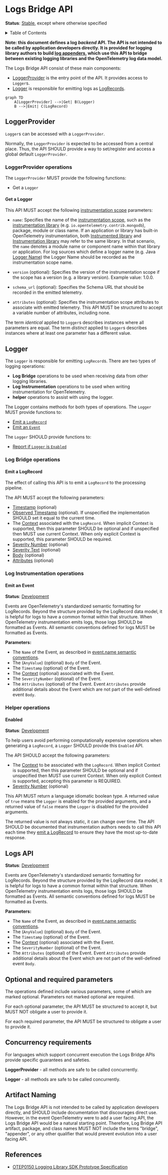 # Logs Bridge API

**Status**: [Stable](../document-status.md), except where otherwise specified

<details>
<summary>Table of Contents</summary>

<!-- Re-generate TOC with `markdown-toc --no-first-h1 -i` -->

<!-- toc -->

- [Logs Bridge API](#logs-bridge-api)
  - [LoggerProvider](#loggerprovider)
    - [LoggerProvider operations](#loggerprovider-operations)
      - [Get a Logger](#get-a-logger)
  - [Logger](#logger)
    - [Log Bridge operations](#log-bridge-operations)
      - [Emit a LogRecord](#emit-a-logrecord)
    - [Log Instrumentation operations](#log-instrumentation-operations)
      - [Emit an Event](#emit-an-event)
    - [Helper operations](#helper-operations)
      - [Enabled](#enabled)
  - [Logs API](#logs-api)
  - [Optional and required parameters](#optional-and-required-parameters)
  - [Concurrency requirements](#concurrency-requirements)
  - [Artifact Naming](#artifact-naming)
  - [References](#references)

<!-- tocstop -->

</details>

<b>Note: this document defines a log *backend* API. The API is not intended
to be called by application developers directly. It is provided for logging
library authors to build
[log appenders](./supplementary-guidelines.md#how-to-create-a-log4j-log-appender),
which use this API to bridge between existing logging libraries and the
OpenTelemetry log data model.</b>

The Logs Bridge API consist of these main components:

* [LoggerProvider](#loggerprovider) is the entry point of the API. It provides access to `Logger`s.
* [Logger](#logger) is responsible for emitting logs as
  [LogRecords](./data-model.md#log-and-event-record-definition).

```mermaid
graph TD
    A[LoggerProvider] -->|Get| B(Logger)
    B -->|Emit| C(LogRecord)
```

## LoggerProvider

`Logger`s can be accessed with a `LoggerProvider`.

Normally, the `LoggerProvider` is expected to be accessed from a central place.
Thus, the API SHOULD provide a way to set/register and access a global default
`LoggerProvider`.

### LoggerProvider operations

The `LoggerProvider` MUST provide the following functions:

* Get a `Logger`

#### Get a Logger

This API MUST accept the following [instrumentation scope](data-model.md#field-instrumentationscope)
parameters:

* `name`: Specifies the name of the [instrumentation scope](../glossary.md#instrumentation-scope),
  such as the [instrumentation library](../glossary.md#instrumentation-library)
  (e.g. `io.opentelemetry.contrib.mongodb`), package, module or class name.
  If an application or library has built-in OpenTelemetry instrumentation, both
  [Instrumented library](../glossary.md#instrumented-library) and
  [Instrumentation library](../glossary.md#instrumentation-library) may refer to
  the same library. In that scenario, the `name` denotes a module name or component
  name within that library or application.
  For log sources which define a logger name (e.g. Java
  [Logger Name](https://docs.oracle.com/javase/7/docs/api/java/util/logging/Logger.html#getLogger(java.lang.String)))
  the Logger Name should be recorded as the instrumentation scope name.

* `version` (optional): Specifies the version of the instrumentation scope if
  the scope has a version (e.g. a library version). Example value: 1.0.0.

* `schema_url` (optional): Specifies the Schema URL that should be recorded in
  the emitted telemetry.

* `attributes` (optional): Specifies the instrumentation scope attributes to
  associate with emitted telemetry. This API MUST be structured to accept a
  variable number of attributes, including none.

The term *identical* applied to `Logger`s describes instances where all
parameters are equal. The term *distinct* applied to `Logger`s describes
instances where at least one parameter has a different value.

## Logger

The `Logger` is responsible for emitting `LogRecord`s. There are two types of
logging operations:

* **Log Bridge** operations to be used when receiving data from other logging
  libraries.
* **Log Instrumentation** operations to be used when writing instrumentation
  for OpenTelemetry.
* **helper** operations to assist with using the logger.

The Logger contains methods for both types of operations. The `Logger` MUST
provide functions to:

- [Emit a `LogRecord`](#emit-a-logrecord)
- [Emit an `Event`](#emit-an-event)

The `Logger` SHOULD provide functions to:

- [Report if `Logger` is `Enabled`](#enabled)

### Log Bridge operations

#### Emit a LogRecord

The effect of calling this API is to emit a `LogRecord` to the processing pipeline.

The API MUST accept the following parameters:

- [Timestamp](./data-model.md#field-timestamp) (optional)
- [Observed Timestamp](./data-model.md#field-observedtimestamp) (optional). If unspecified the
  implementation SHOULD set it equal to the current time.
- The [Context](../context/README.md) associated with the `LogRecord`.
  When implicit Context is supported, then this parameter SHOULD be optional and
  if unspecified then MUST use current Context.
  When only explicit Context is supported, this parameter SHOULD be required.
- [Severity Number](./data-model.md#field-severitynumber) (optional)
- [Severity Text](./data-model.md#field-severitytext) (optional)
- [Body](./data-model.md#field-body) (optional)
- [Attributes](./data-model.md#field-attributes) (optional)

### Log Instrumentation operations

#### Emit an Event

**Status**: [Development](../document-status.md)

Events are OpenTelemetry's standardized semantic formatting for LogRecords.
Beyond the structure provided by the LogRecord data model, it is helpful for
logs to have a common format within that structure. When OpenTelemetry
instrumentation emits logs, those logs SHOULD be formatted as Events.
All semantic conventions defined for logs MUST be formatted as Events.

**Parameters:**

* The `Name` of the Event, as described
  in [event.name semantic conventions](https://github.com/open-telemetry/semantic-conventions/blob/main/docs/general/events.md).
* The (`AnyValue`) (optional) `Body` of the Event.
* The `Timestamp` (optional) of the Event.
* The [Context](../context/README.md) (optional) associated with the Event.
* The `SeverityNumber` (optional) of the Event.
* The `Attributes` (optional) of the Event. Event `Attributes` provide
  additional details about the Event which are not part of the
  well-defined event `Body`.

### Helper operations

#### Enabled

**Status**: [Development](../document-status.md)

To help users avoid performing computationally expensive operations when
generating a `LogRecord`, a `Logger` SHOULD provide this `Enabled` API.

The API SHOULD accept the following parameters:

- The [Context](../context/README.md) to be associated with the `LogRecord`.
  When implicit Context is supported, then this parameter SHOULD be optional and
  if unspecified then MUST use current Context.
  When only explicit Context is supported, accepting this parameter is REQUIRED.
- [Severity Number](./data-model.md#field-severitynumber) (optional)

This API MUST return a language idiomatic boolean type. A returned value of
`true` means the `Logger` is enabled for the provided arguments, and a returned
value of `false` means the `Logger` is disabled for the provided arguments.

The returned value is not always static, it can change over time. The API
SHOULD be documented that instrumentation authors needs to call this API each
time they [emit a LogRecord](#emit-a-logrecord) to ensure they have the most
up-to-date response.

## Logs API

**Status**: [Development](../document-status.md)

Events are OpenTelemetry's standardized semantic formatting for LogRecords.
Beyond the structure provided by the LogRecord data model, it is helpful for
logs to have a common format within that structure. When OpenTelemetry
instrumentation emits logs, those logs SHOULD be formatted as Events.
All semantic conventions defined for logs MUST be formatted as Events.

**Parameters:**

* The `Name` of the Event, as described
  in [event.name semantic conventions](https://github.com/open-telemetry/semantic-conventions/blob/main/docs/general/events.md).
* The (`AnyValue`) (optional) `Body` of the Event.
* The `Timestamp` (optional) of the Event.
* The [Context](../context/README.md) (optional) associated with the Event.
* The `SeverityNumber` (optional) of the Event.
* The `Attributes` (optional) of the Event. Event `Attributes` provide
  additional details about the Event which are not part of the
  well-defined event `Body`.

## Optional and required parameters

The operations defined include various parameters, some of which are marked
optional. Parameters not marked optional are required.

For each optional parameter, the API MUST be structured to accept it, but MUST
NOT obligate a user to provide it.

For each required parameter, the API MUST be structured to obligate a user to
provide it.

## Concurrency requirements

For languages which support concurrent execution the Logs Bridge APIs provide
specific guarantees and safeties.

**LoggerProvider** - all methods are safe to be called concurrently.

**Logger** - all methods are safe to be called concurrently.

## Artifact Naming

The Logs Bridge API is not intended to be called by application developers
directly, and SHOULD include documentation that discourages direct use. However,
in the event OpenTelemetry were to add a user facing API, the Logs Bridge API would
be a natural starting point. Therefore, Log Bridge API artifact, package, and class
names MUST NOT include the terms "bridge", "appender", or any other qualifier
that would prevent evolution into a user facing API.

## References

- [OTEP0150 Logging Library SDK Prototype Specification](https://github.com/open-telemetry/oteps/blob/main/text/logs/0150-logging-library-sdk.md)
